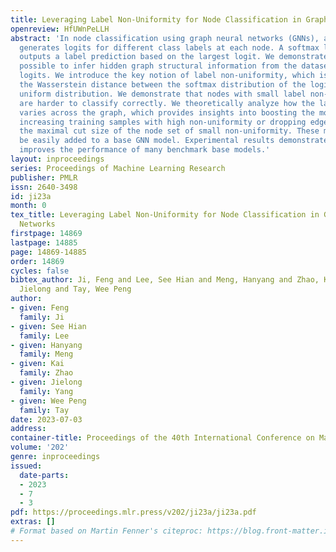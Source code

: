 ```yaml
---
title: Leveraging Label Non-Uniformity for Node Classification in Graph Neural Networks
openreview: HfUWnPeLLH
abstract: 'In node classification using graph neural networks (GNNs), a typical model
  generates logits for different class labels at each node. A softmax layer often
  outputs a label prediction based on the largest logit. We demonstrate that it is
  possible to infer hidden graph structural information from the dataset using these
  logits. We introduce the key notion of label non-uniformity, which is derived from
  the Wasserstein distance between the softmax distribution of the logits and the
  uniform distribution. We demonstrate that nodes with small label non-uniformity
  are harder to classify correctly. We theoretically analyze how the label non-uniformity
  varies across the graph, which provides insights into boosting the model performance:
  increasing training samples with high non-uniformity or dropping edges to reduce
  the maximal cut size of the node set of small non-uniformity. These mechanisms can
  be easily added to a base GNN model. Experimental results demonstrate that our approach
  improves the performance of many benchmark base models.'
layout: inproceedings
series: Proceedings of Machine Learning Research
publisher: PMLR
issn: 2640-3498
id: ji23a
month: 0
tex_title: Leveraging Label Non-Uniformity for Node Classification in Graph Neural
  Networks
firstpage: 14869
lastpage: 14885
page: 14869-14885
order: 14869
cycles: false
bibtex_author: Ji, Feng and Lee, See Hian and Meng, Hanyang and Zhao, Kai and Yang,
  Jielong and Tay, Wee Peng
author:
- given: Feng
  family: Ji
- given: See Hian
  family: Lee
- given: Hanyang
  family: Meng
- given: Kai
  family: Zhao
- given: Jielong
  family: Yang
- given: Wee Peng
  family: Tay
date: 2023-07-03
address: 
container-title: Proceedings of the 40th International Conference on Machine Learning
volume: '202'
genre: inproceedings
issued:
  date-parts:
  - 2023
  - 7
  - 3
pdf: https://proceedings.mlr.press/v202/ji23a/ji23a.pdf
extras: []
# Format based on Martin Fenner's citeproc: https://blog.front-matter.io/posts/citeproc-yaml-for-bibliographies/
---
```

